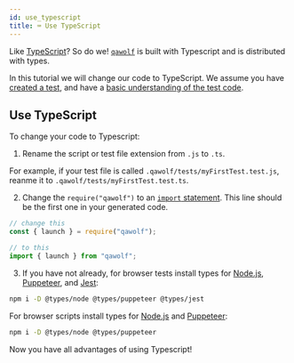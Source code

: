 ```yaml
---
id: use_typescript
title: ⌨️ Use TypeScript
---
```


Like [TypeScript](https://www.typescriptlang.org/)? So do we! [`qawolf`](api) is built with Typescript and is distributed with types.

In this tutorial we will change our code to TypeScript. We assume you have [created a test](create_a_test), and have a [basic understanding of the test code](review_test_code).

## Use TypeScript

To change your code to Typescript:

1. Rename the script or test file extension from `.js` to `.ts`.

For example, if your test file is called `.qawolf/tests/myFirstTest.test.js`, reanme it to `.qawolf/tests/myFirstTest.test.ts`.

2. Change the `require("qawolf")` to an [`import` statement](https://developer.mozilla.org/en-US/docs/Web/JavaScript/Reference/Statements/import). This line should be the first one in your generated code.

```js
// change this
const { launch } = require("qawolf");

// to this
import { launch } from "qawolf";
```

3. If you have not already, for browser tests install types for [Node.js](https://www.npmjs.com/package/@types/node), [Puppeteer](https://www.npmjs.com/package/@types/puppeteer), and [Jest](https://www.npmjs.com/package/@types/jest):

```bash
npm i -D @types/node @types/puppeteer @types/jest
```

For browser scripts install types for [Node.js](https://www.npmjs.com/package/@types/node) and [Puppeteer](https://www.npmjs.com/package/@types/puppeteer):

```bash
npm i -D @types/node @types/puppeteer
```

Now you have all advantages of using Typescript!

